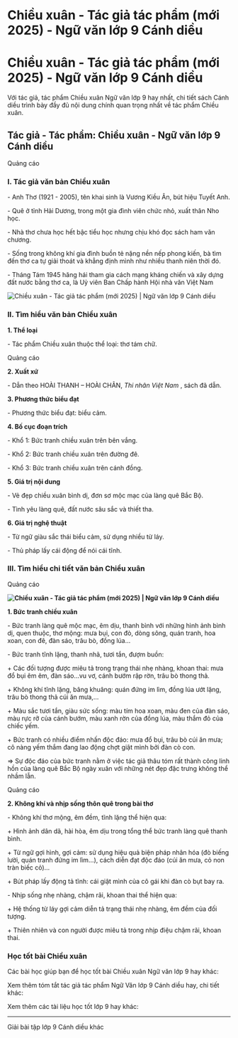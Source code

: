 # Chiều xuân - Tác giả tác phẩm (mới 2025) - Ngữ văn lớp 9 Cánh diều

# Chiều xuân - Tác giả tác phẩm (mới 2025) - Ngữ văn lớp 9 Cánh diều

Với tác giả, tác phẩm Chiều xuân Ngữ văn lớp 9 hay nhất, chi tiết sách Cánh diều trình bày đầy đủ nội dung chính quan trọng nhất về tác phẩm Chiều xuân.

## Tác giả - Tác phẩm: Chiều xuân - Ngữ văn lớp 9 Cánh diều

Quảng cáo

### **I. Tác giả văn bản Chiều xuân**

\- Anh Thơ (1921 - 2005), tên khai sinh là Vương Kiều Ân, bút hiệu Tuyết Anh.

\- Quê ở tỉnh Hải Dương, trong một gia đình viên chức nhỏ, xuất thân Nho học.

\- Nhà thơ chưa học hết bậc tiểu học nhưng chịu khó đọc sách ham văn chương.

\- Sống trong không khí gia đình buồn tẻ nặng nền nếp phong kiến, bà tìm đến thơ ca tự giải thoát và khẳng định mình như nhiều thanh niên thời đó.

\- Tháng Tám 1945 hăng hái tham gia cách mạng kháng chiến và xây dựng đất nước bằng thơ ca, là Uỷ viên Ban Chấp hành Hội nhà văn Việt Nam

![Chiều xuân - Tác giả tác phẩm \(mới 2025\) | Ngữ văn lớp 9 Cánh diều](https://vietjack.com/soan-van-lop-9-cd/images/tac-gia-tac-pham-chieu-xuan-236320.PNG)

### **II. Tìm hiểu văn bản Chiều xuân**

**1\. Thể loại**

\- Tác phẩm Chiều xuân thuộc thể loại: thơ tám chữ.

Quảng cáo

**2\. Xuất xứ**

\- Dẫn theo HOÀI THANH – HOÀI CHÂN, _Thi nhân Việt Nam_ , sách đã dẫn.

**3\. Phương thức biểu đạt**

\- Phương thức biểu đạt: biểu cảm.

**4\. Bố cục đoạn trích**

\- Khổ 1: Bức tranh chiều xuân trên bên vắng.

\- Khổ 2: Bức tranh chiều xuân trên đường đê.

\- Khổ 3: Bức tranh chiều xuân trên cánh đồng.

**5\. Giá trị nội dung**

\- Vẻ đẹp chiều xuân bình dị, đơn sơ mộc mạc của làng quê Bắc Bộ.

\- Tình yêu làng quê, đất nước sâu sắc và thiết tha.

**6\. Giá trị nghệ thuật**

\- Từ ngữ giàu sắc thái biểu cảm, sử dụng nhiều từ láy.

\- Thủ pháp lấy cái động để nói cái tĩnh.

### **III. Tìm hiểu chi tiết văn bản Chiều xuân**

Quảng cáo

**![Chiều xuân - Tác giả tác phẩm \(mới 2025\) | Ngữ văn lớp 9 Cánh diều](https://vietjack.com/soan-van-lop-9-cd/images/tac-gia-tac-pham-chieu-xuan-236321.PNG)**

**1\. Bức tranh chiều xuân**

\- Bức tranh làng quê mộc mạc, êm dịu, thanh bình với những hình ảnh bình dị, quen thuộc, thơ mộng: mưa bụi, con đò, dòng sông, quán tranh, hoa xoan, con đê, đàn sáo, trâu bò, đồng lúa…

\- Bức tranh tĩnh lặng, thanh nhã, tươi tắn, đượm buồn:

\+ Các đối tượng được miêu tả trong trạng thái nhẹ nhàng, khoan thai: mưa đổ bụi êm êm, đàn sáo…vu vơ, cánh bướm rập rờn, trâu bò thong thả.

\+ Không khí tĩnh lặng, bâng khuâng: quán đứng im lìm, đồng lúa ướt lặng, trâu bò thong thả cúi ăn mưa,…

\+ Màu sắc tươi tắn, giàu sức sống: màu tím hoa xoan, màu đen của đàn sáo, màu rực rỡ của cánh bướm, màu xanh rờn của đồng lúa, màu thắm đỏ của chiếc yếm.

\+ Bức tranh có nhiều điểm nhấn độc đáo: mưa đổ bụi, trâu bò cúi ăn mưa; cô nàng yếm thắm đang lao động chợt giật mình bởi đàn cò con.

=> Sự độc đáo của bức tranh nằm ở việc tác giả thâu tóm rất thành công linh hồn của làng quê Bắc Bộ ngày xuân với những nét đẹp đặc trưng không thể nhầm lẫn.

Quảng cáo

**2\. Không khí và nhịp sống thôn quê trong bài thơ**

\- Không khí thơ mộng, êm đềm, tĩnh lặng thể hiện qua:

\+ Hình ảnh dân dã, hài hòa, êm dịu trong tổng thể bức tranh làng quê thanh bình.

\+ Từ ngữ gợi hình, gợi cảm: sử dụng hiệu quả biện pháp nhân hóa (đò biếng lười, quán tranh đứng im lìm…), cách diễn đạt độc đáo (cúi ăn mưa, cỏ non tràn biếc cỏ)…

\+ Bút pháp lấy động tả tĩnh: cái giật mình của cô gái khi đàn cò bụt bay ra.

\- Nhịp sống nhẹ nhàng, chậm rãi, khoan thai thể hiện qua:

\+ Hệ thống từ láy gợi cảm diễn tả trạng thái nhẹ nhàng, êm đềm của đối tượng.

\+ Thiên nhiên và con người được miêu tả trong nhịp điệu chậm rãi, khoan thai.

### **Học tốt bài Chiều xuân**

Các bài học giúp bạn để học tốt bài Chiều xuân Ngữ văn lớp 9 hay khác:

Xem thêm tóm tắt tác giả tác phẩm Ngữ Văn lớp 9 Cánh diều hay, chi tiết khác:

Xem thêm các tài liệu học tốt lớp 9 hay khác:

* * *

Giải bài tập lớp 9 Cánh diều khác
